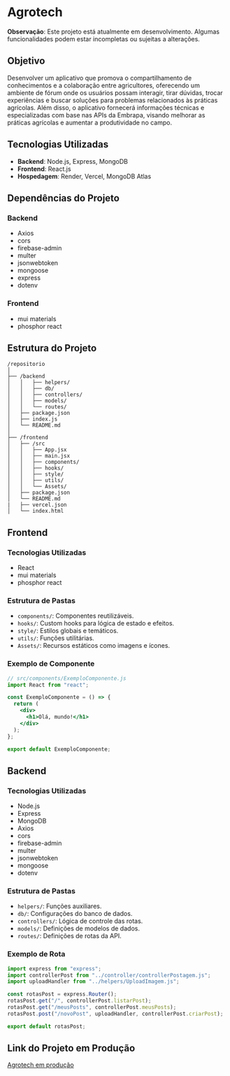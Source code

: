 # Agrotech

**Observação**: Este projeto está atualmente em desenvolvimento. Algumas funcionalidades podem estar incompletas ou sujeitas a alterações.

## Objetivo

Desenvolver um aplicativo que promova o compartilhamento de conhecimentos e a colaboração entre agricultores, oferecendo um ambiente de fórum onde os usuários possam interagir, tirar dúvidas, trocar experiências e buscar soluções para problemas relacionados às práticas agrícolas. Além disso, o aplicativo fornecerá informações técnicas e especializadas com base nas APIs da Embrapa, visando melhorar as práticas agrícolas e aumentar a produtividade no campo.

## Tecnologias Utilizadas

- **Backend**: Node.js, Express, MongoDB
- **Frontend**: React.js
- **Hospedagem**: Render, Vercel, MongoDB Atlas

## Dependências do Projeto

### Backend

- Axios
- cors
- firebase-admin
- multer
- jsonwebtoken
- mongoose
- express
- dotenv

### Frontend

- mui materials
- phosphor react

## Estrutura do Projeto

```
/repositorio
│
├── /backend
│   │   ├── helpers/
│   │   ├── db/
│   │   ├── controllers/
│   │   ├── models/
│   │   └── routes/
│   ├── package.json
│   ├── index.js
│   └── README.md
│
├── /frontend
│   ├── /src
│   │   ├── App.jsx
│   │   ├── main.jsx
│   │   ├── components/
│   │   ├── hooks/
│   │   ├── style/
│   │   ├── utils/
│   │   └── Assets/
│   ├── package.json
│   └── README.md
|   ├── vercel.json
│   └── index.html
```

## Frontend

### Tecnologias Utilizadas

- React
- mui materials
- phosphor react

### Estrutura de Pastas

- `components/`: Componentes reutilizáveis.
- `hooks/`: Custom hooks para lógica de estado e efeitos.
- `style/`: Estilos globais e temáticos.
- `utils/`: Funções utilitárias.
- `Assets/`: Recursos estáticos como imagens e ícones.

### Exemplo de Componente

```jsx
// src/components/ExemploComponente.js
import React from "react";

const ExemploComponente = () => {
  return (
    <div>
      <h1>Olá, mundo!</h1>
    </div>
  );
};

export default ExemploComponente;
```

## Backend

### Tecnologias Utilizadas

- Node.js
- Express
- MongoDB
- Axios
- cors
- firebase-admin
- multer
- jsonwebtoken
- mongoose
- dotenv

### Estrutura de Pastas

- `helpers/`: Funções auxiliares.
- `db/`: Configurações do banco de dados.
- `controllers/`: Lógica de controle das rotas.
- `models/`: Definições de modelos de dados.
- `routes/`: Definições de rotas da API.

### Exemplo de Rota

```js
import express from "express";
import controllerPost from "../controller/controllerPostagem.js";
import uploadHandler from "../helpers/UploadImagem.js";

const rotasPost = express.Router();
rotasPost.get("/", controllerPost.listarPost);
rotasPost.get("/meusPosts", controllerPost.meusPosts);
rotasPost.post("/novoPost", uploadHandler, controllerPost.criarPost);

export default rotasPost;
```

## Link do Projeto em Produção

[Agrotech em produção](https://agro-tech-git-main-matheusgustavoos-projects.vercel.app/)
